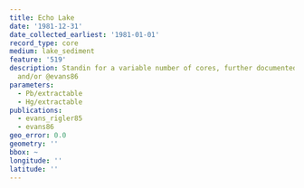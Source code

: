 ```yaml
---
title: Echo Lake
date: '1981-12-31'
date_collected_earliest: '1981-01-01'
record_type: core
medium: lake_sediment
feature: '519'
description: Standin for a variable number of cores, further documented in @evans_rigler85
  and/or @evans86
parameters:
  - Pb/extractable
  - Hg/extractable
publications:
  - evans_rigler85
  - evans86
geo_error: 0.0
geometry: ''
bbox: ~
longitude: ''
latitude: ''
---
```


